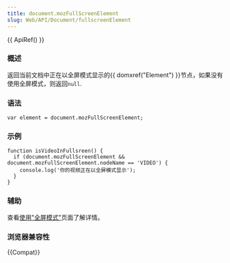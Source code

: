 ```yaml
---
title: document.mozFullScreenElement
slug: Web/API/Document/fullscreenElement
---
```


{{ ApiRef() }}

### 概述

返回当前文档中正在以全屏模式显示的{{ domxref("Element") }}节点，如果没有使用全屏模式，则返回`null`.

### 语法

```plain
var element = document.mozFullScreenElement;
```

### 示例

```plain
function isVideoInFullsreen() {
  if (document.mozFullScreenElement && document.mozFullScreenElement.nodeName == 'VIDEO') {
    console.log('你的视频正在以全屏模式显示');
  }
}
```

### 辅助

查看[使用"全屏模式"](/zh-CN/docs/DOM/Using_full-screen_mode)页面了解详情。

### 浏览器兼容性

{{Compat}}
